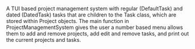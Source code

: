 A TUI based project management system with regular (DefaultTask) and dated (DatedTask) tasks that are children to the Task class, which are stored within Project objects. The main function in ProjectManagementSystem gives the user a number based menu allows them to add and remove projects, add edit and remove tasks, and print out the current projects and tasks.
